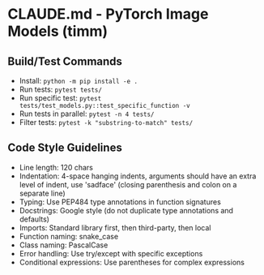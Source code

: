 # CLAUDE.md - PyTorch Image Models (timm)

## Build/Test Commands
- Install: `python -m pip install -e .`
- Run tests: `pytest tests/`
- Run specific test: `pytest tests/test_models.py::test_specific_function -v`
- Run tests in parallel: `pytest -n 4 tests/`
- Filter tests: `pytest -k "substring-to-match" tests/`

## Code Style Guidelines
- Line length: 120 chars
- Indentation: 4-space hanging indents, arguments should have an extra level of indent, use 'sadface' (closing parenthesis and colon on a separate line)
- Typing: Use PEP484 type annotations in function signatures
- Docstrings: Google style (do not duplicate type annotations and defaults)
- Imports: Standard library first, then third-party, then local
- Function naming: snake_case
- Class naming: PascalCase
- Error handling: Use try/except with specific exceptions
- Conditional expressions: Use parentheses for complex expressions